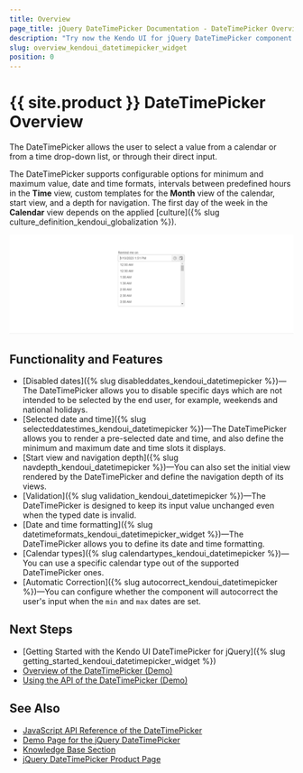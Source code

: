 ```yaml
---
title: Overview
page_title: jQuery DateTimePicker Documentation - DateTimePicker Overview
description: "Try now the Kendo UI for jQuery DateTimePicker component covering everything from disabling and selecting dates and time slots, setting its start dates and navigation depth, configuring validations rules, and allowing you to modify its rendering, calendar type, and date and time formats."
slug: overview_kendoui_datetimepicker_widget
position: 0
---
```


# {{ site.product }} DateTimePicker Overview

The DateTimePicker allows the user to select a value from a calendar or from a time drop-down list, or through their direct input.

The DateTimePicker supports configurable options for minimum and maximum value, date and time formats, intervals between predefined hours in the **Time** view, custom templates for the **Month** view of the calendar, start view, and a depth for navigation. The first day of the week in the **Calendar** view depends on the applied [culture]({% slug culture_definition_kendoui_globalization %}).

![Kendo UI for jQuery DateTimePicker Overview](images/datetimepicker-overview.png)

## Functionality and Features

* [Disabled dates]({% slug disableddates_kendoui_datetimepicker %})—The DateTimePicker allows you to disable specific days which are not intended to be selected by the end user, for example, weekends and national holidays.
* [Selected date and time]({% slug selecteddatestimes_kendoui_datetimepicker %})—The DateTimePicker allows you to render a pre-selected date and time, and also define the minimum and maximum date and time slots it displays.
* [Start view and navigation depth]({% slug navdepth_kendoui_datetimepicker %})—You can also set the initial view rendered by the DateTimePicker and define the navigation depth of its views.
* [Validation]({% slug validation_kendoui_datetimepicker %})—The DateTimePicker is designed to keep its input value unchanged even when the typed date is invalid.
* [Date and time formatting]({% slug datetimeformats_kendoui_datetimepicker_widget %})—The DateTimePicker allows you to define its date and time formatting.
* [Calendar types]({% slug calendartypes_kendoui_datetimepicker %})—You can use a specific calendar type out of the supported DateTimePicker ones.
* [Automatic Correction]({% slug autocorrect_kendoui_datetimepicker %})&mdash;You can configure whether the component will autocorrect the user's input when the `min` and `max` dates are set.

## Next Steps

* [Getting Started with the Kendo UI DateTimePicker for jQuery]({% slug getting_started_kendoui_datetimepicker_widget %})
* [Overview of the DateTimePicker (Demo)](https://demos.telerik.com/kendo-ui/datetimepicker/index)
* [Using the API of the DateTimePicker (Demo)](https://demos.telerik.com/kendo-ui/datetimepicker/api)

## See Also

* [JavaScript API Reference of the DateTimePicker](/api/javascript/ui/datetimepicker)
* [Demo Page for the jQuery DateTimePicker](https://demos.telerik.com/kendo-ui/datetimepicker/index)
* [Knowledge Base Section](/knowledge-base)
* [jQuery DateTimePicker Product Page](https://www.telerik.com/kendo-jquery-ui/datetimepicker)
